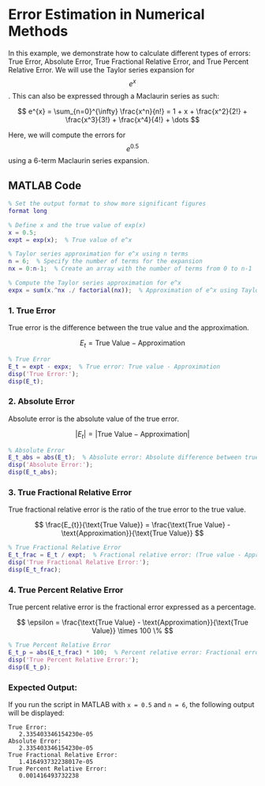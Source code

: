 <script src="https://polyfill.io/v3/polyfill.min.js?features=es6"></script>
<script id="MathJax-script" async src="https://cdn.jsdelivr.net/npm/mathjax@3/es5/tex-mml-chtml.js"></script>


# **Error Estimation in Numerical Methods**

In this example, we demonstrate how to calculate different types of errors: True Error, Absolute Error, True Fractional Relative Error, and True Percent Relative Error. We will use the Taylor series expansion for $$e^{x}$$. This can also be expressed through a Maclaurin series as such: 

$$
e^{x} = \sum_{n=0}^{\infty} \frac{x^n}{n!} = 1 + x + \frac{x^2}{2!} + \frac{x^3}{3!} + \frac{x^4}{4!} + \dots
$$

Here, we will compute the errors for  $$e^{0.5}$$ using a 6-term Maclaurin series expansion.

## MATLAB Code

```matlab
% Set the output format to show more significant figures
format long

% Define x and the true value of exp(x)
x = 0.5;
expt = exp(x);  % True value of e^x

% Taylor series approximation for e^x using n terms
n = 6;  % Specify the number of terms for the expansion
nx = 0:n-1;  % Create an array with the number of terms from 0 to n-1

% Compute the Taylor series approximation for e^x
expx = sum(x.^nx ./ factorial(nx));  % Approximation of e^x using Taylor series
```

### **1. True Error**
True error is the difference between the true value and the approximation.

$$
E_{t} = \text{True Value} - \text{Approximation}
$$

```matlab
% True Error
E_t = expt - expx;  % True error: True value - Approximation
disp('True Error:');
disp(E_t);
```

### **2. Absolute Error**
Absolute error is the absolute value of the true error.

$$
|E_{t}| = |\text{True Value} - \text{Approximation}|
$$

```matlab
% Absolute Error
E_t_abs = abs(E_t);  % Absolute error: Absolute difference between true and approx.
disp('Absolute Error:');
disp(E_t_abs);
```

### **3. True Fractional Relative Error**
True fractional relative error is the ratio of the true error to the true value.

$$
\frac{E_{t}}{\text{True Value}} = \frac{\text{True Value} - \text{Approximation}}{\text{True Value}}
$$

```matlab
% True Fractional Relative Error
E_t_frac = E_t / expt;  % Fractional relative error: (True value - Approx) / True value
disp('True Fractional Relative Error:');
disp(E_t_frac);
```

### **4. True Percent Relative Error**
True percent relative error is the fractional error expressed as a percentage.

$$
\epsilon = \frac{\text{True Value} - \text{Approximation}}{\text{True Value}} \times 100 \%
$$

```matlab
% True Percent Relative Error
E_t_p = abs(E_t_frac) * 100;  % Percent relative error: Fractional error * 100\%
disp('True Percent Relative Error:');
disp(E_t_p);
```

### **Expected Output:**
If you run the script in MATLAB with `x = 0.5` and `n = 6`, the following output will be displayed:

```
True Error:
   2.335403346154230e-05
Absolute Error:
   2.335403346154230e-05
True Fractional Relative Error:
   1.416493732238017e-05
True Percent Relative Error:
   0.001416493732238
```


